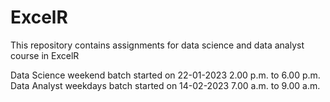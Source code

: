 # ExcelR
This repository contains assignments for data science and data analyst course in ExcelR


Data Science weekend batch started on 22-01-2023 2.00 p.m. to 6.00 p.m. <br>
Data Analyst weekdays batch started on 14-02-2023 7.00 a.m. to 9.00 a.m.
